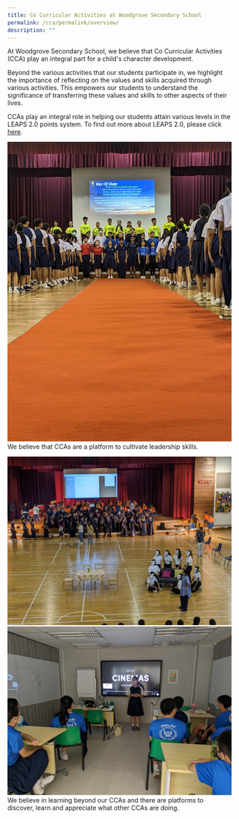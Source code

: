 ```yaml
---
title: Co Curricular Activities at Woodgrove Secondary School
permalink: /cca/permalink/overview/
description: ""
---
```

At Woodgrove Secondary School, we believe that Co Curricular Activities (CCA) play an integral part for a child's character development. 

Beyond the various activities that our students participate in, we highlight the importance of reflecting on the values and skills acquired through various activities. This empowers our students to understand the significance of transferring these values and skills to other aspects of their lives.

CCAs play an integral role in helping our students attain various levels in the LEAPS 2.0 points system. To find out more about LEAPS 2.0, please click [here](https://www.moe.gov.sg/education-in-sg/our-programmes/cca/leaps2-0).

![](/images/CCAs/Inter%20CCA%20Activities/pxl_20230427_042333388.jpg)
We believe that CCAs are a platform to cultivate leadership skills.

![](/images/CCAs/Inter%20CCA%20Activities/pxl_20230314_053626807.jpg)
![](/images/CCAs/Inter%20CCA%20Activities/pxl_20230904_032730363.jpg)
We believe in learning beyond our CCAs and there are platforms to discover, learn and appreciate what other CCAs are doing.